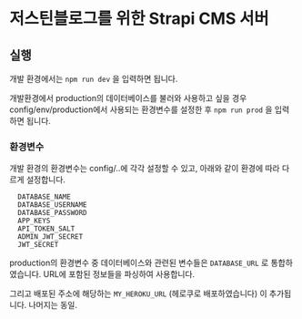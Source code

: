 # 저스틴블로그를 위한 Strapi CMS 서버

## 실행

개발 환경에서는 `npm run dev` 을 입력하면 됩니다.

개발환경에서 production의 데이터베이스를 불러와 사용하고 싶을 경우
config/env/production에서 사용되는 환경변수를 설정한 후 `npm run prod` 을 입력하면 됩니다.

### 환경변수

개발 환경의 환경변수는 config/..에 각각 설정할 수 있고, 아래와 같이 환경에 따라 다르게 설정합니다.

```
  DATABASE_NAME
  DATABASE_USERNAME
  DATABASE_PASSWORD
  APP_KEYS
  API_TOKEN_SALT
  ADMIN_JWT_SECRET
  JWT_SECRET
```

production의 환경변수 중 데이터베이스와 관련된 변수들은 `DATABASE_URL` 로 통합하였습니다. URL에 포함된 정보들을 파싱하여 사용합니다.

그리고 배포된 주소에 해당하는 `MY_HEROKU_URL` (헤로쿠로 배포하였습니다) 이 추가됩니다. 나머지는 동일.
